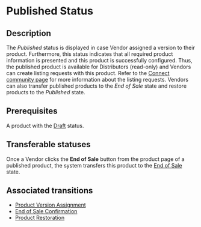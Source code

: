 # Published Status 
## Description
The *Published* status is displayed in case Vendor assigned a version to their product. Furthermore, this status indicates that all required product information is presented and this product is successfully configured. Thus, the published product is available for Distributors (read-only) and Vendors can create listing requests with this product. Refer to the [Connect community page](https://connect.cloudblue.com/community/modules/listings/) for more information about the listing requests.
Vendors can also transfer published products to the *End of Sale* state and restore products to the *Published* state.
## Prerequisites
A product with the [Draft](s-a-draft.html) status.
## Transferable statuses
Once a Vendor clicks the **End of Sale** button from the product page of a published product, the system transfers this product to the [End of Sale](s-c-endsale.html) state.
## Associated transitions
* [Product Version Assignment](t-2-draft-pub.html)
* [End of Sale Confirmation](t-4-pub-end.html)
* [Product Restoration](t-5-end-pub.html)
